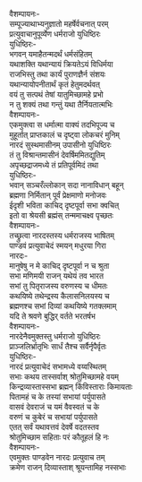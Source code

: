 वैशम्पायनः-  
सम्पूज्याथाभ्यनुज्ञातो महर्षेर्वचनात् परम्  
प्रत्युवाचानुपूर्व्येण धर्मराजो युधिष्ठिरः  
युधिष्ठिरः-  
भगवन् यमाहैतन्मदर्थं धर्मसंहितम्  
यथाशक्ति यथान्यायं क्रियतेऽयं विधिर्मया  
राजभिस्तु तथा कार्यं पुराणज्ञैर्न संशयः  
यथान्यायोपनीतार्थं कृतं हेतुमदर्थवत्  
वयं तु सत्पथं तेषां यातुमिच्छामहे प्रभो  
न तु शक्यं तथा गन्तुं यथा तैर्नियतात्मभिः  
वैशम्पायनः-  
एकमुक्त्वा स धर्मात्मा वाक्यं तदभिपूज्य च  
मुहूर्तात् प्राप्तकालं च दृष्ट्वा लोकचरं मुनिम्  
नारदं सुस्थमासीनम् उपासीनो युधिष्ठिरः  
तं तु विश्रान्तमासीनं देवर्षिममितद्युतिम्  
अपृच्छद्राजमध्ये तं प्रतिपूर्वमिदं तथा  
युधिष्ठिरः-  
भवान् सञ्चरँल्लोकान् सदा नानाविधान् बहून्  
ब्रह्मणा निर्मितान् पूर्वं प्रेक्षमाणो मनोजवः  
ईदृशी भविता काचिद् दृष्टपूर्वा सभा क्वचित्  
इतो वा श्रेयसी ब्रह्मंस् तन्ममाचक्ष्व पृच्छतः  
वैशम्पायनः-  
तच्छ्रुत्वा नारदस्तस्य धर्मराजस्य भाषितम्  
पाण्डवं प्रत्युवाचेदं स्मयन् मधुरया गिरा  
नारदः-  
मानुषेषु न मे काचिद् दृष्टपूर्वा न च श्रुता  
सभा मणिमयी राजन् यथेयं तव भारत  
सभां तु पितृराजस्य वरुणस्य च धीमतः  
कथयिष्ये तथेन्द्रस्य कैलासनिलयस्य च  
ब्रह्मणश्च सभां दिव्यां कथयिष्ये गतक्लमाम्  
यदि ते श्रवणे बुद्धिर् वर्तते भरतर्षभ  
वैशम्पायनः-  
नारदेनैवमुक्तस्तु धर्मराजो युधिष्ठिरः  
प्राञ्जलिर्भ्रातृभिः सार्धं तैश्च सर्वैर्नृपैर्वृतः  
युधिष्ठिरः-  
नारदं प्रत्युवाचेदं सभामध्ये वय्वस्थितम्   
सभाः कथय तास्सर्वाश् श्रोतुमिच्छामहे वयम्  
किन्द्रव्यास्तास्सभा ब्रह्मन् किंविस्ताराः किमायताः  
पितामहं च के तस्यां सभायां पर्युपासते  
वासवं देवराजं च यमं वैवस्वतं च के  
वरुणं च कुबेरं च सभायां पर्युपासते  
एतत् सर्वं यथावत्तवं देवर्षे वदतस्तव  
श्रोतुमिच्छाम सहिताः परं कौतूहलं हि नः  
वैशम्पायनः-  
एवमुक्तः पाण्डवेन नारदः प्रत्युवाच तम्  
क्रमेण राजन् दिव्यास्ताश् श्रूयन्तामिह नस्सभाः  
